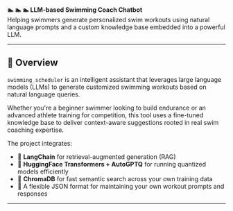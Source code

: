 **🏊 🏊 🏊 LLM-based Swimming Coach Chatbot**  
Helping swimmers generate personalized swim workouts using natural language prompts and a custom knowledge base embedded into a powerful LLM.

---

## 📌 Overview

`swimming_scheduler` is an intelligent assistant that leverages large language models (LLMs) to generate customized swimming workouts based on natural language queries.

Whether you're a beginner swimmer looking to build endurance or an advanced athlete training for competition, this tool uses a fine-tuned knowledge base to deliver context-aware suggestions rooted in real swim coaching expertise.

The project integrates:
- 🧠 **LangChain** for retrieval-augmented generation (RAG)
- 🧰 **HuggingFace Transformers + AutoGPTQ** for running quantized models efficiently
- 🔎 **ChromaDB** for fast semantic search across your own training data
- 📝 A flexible JSON format for maintaining your own workout prompts and responses

---